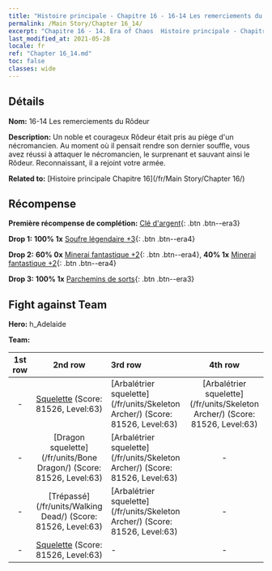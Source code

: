 ```yaml
---
title: "Histoire principale - Chapitre 16 - 16-14 Les remerciements du Rôdeur"
permalink: /Main Story/Chapter 16_14/
excerpt: "Chapitre 16 - 14. Era of Chaos  Histoire principale - Chapitre 16_14. 16-14 Les remerciements du Rôdeur"
last_modified_at: 2021-05-28
locale: fr
ref: "Chapter 16_14.md"
toc: false
classes: wide
---
```


## Détails

 **Nom:** 16-14 Les remerciements du Rôdeur

 **Description:** Un noble et courageux Rôdeur était pris au piège d'un nécromancien. Au moment où il pensait rendre son dernier souffle, vous avez réussi à attaquer le nécromancien, le surprenant et sauvant ainsi le Rôdeur. Reconnaissant, il a rejoint votre armée.

 **Related to:** [Histoire principale Chapitre 16](/fr/Main Story/Chapter 16/)

## Récompense

 **Première récompense de complétion:** [Clé d'argent](/ItemsFR/con_693/){: .btn .btn--era3}

 **Drop 1:** **100% 1x** [Soufre légendaire +3](/ItemsFR/mat_57/){: .btn .btn--era4}

 **Drop 2:** **60% 0x** [Minerai fantastique +2](/ItemsFR/mat_47/){: .btn .btn--era4}, **40% 1x** [Minerai fantastique +2](/ItemsFR/mat_47/){: .btn .btn--era4}

 **Drop 3:** **100% 1x** [Parchemins de sorts](/ItemsFR/con_694/){: .btn .btn--era3}


## Fight against Team
 **Hero:** h_Adelaide

 **Team:**


  | 1st row | 2nd row | 3rd row | 4th row |
  |:----:|:----:|:----|:----:|
  | - | [Squelette](/fr/units/Skeleton/) (Score: 81526, Level:63)  | [Arbalétrier squelette](/fr/units/Skeleton Archer/) (Score: 81526, Level:63)  | [Arbalétrier squelette](/fr/units/Skeleton Archer/) (Score: 81526, Level:63)  |
  | - | [Dragon squelette](/fr/units/Bone Dragon/) (Score: 81526, Level:63)  | [Arbalétrier squelette](/fr/units/Skeleton Archer/) (Score: 81526, Level:63)  | - |
  | - | [Trépassé](/fr/units/Walking Dead/) (Score: 81526, Level:63)  | [Arbalétrier squelette](/fr/units/Skeleton Archer/) (Score: 81526, Level:63)  | - |
  | - | [Squelette](/fr/units/Skeleton/) (Score: 81526, Level:63)  | - | - |


